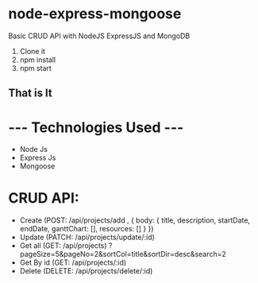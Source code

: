 # node-express-mongoose
Basic CRUD API with NodeJS ExpressJS and MongoDB

1. Clone it
2. npm install
3. npm start

## That is It

# --- Technologies Used ---

- Node Js
- Express Js
- Mongoose

# CRUD API:

- Create (POST: /api/projects/add , { body: { title, description, startDate, endDate, ganttChart: [], resources: [] } })
- Update (PATCH: /api/projects/update/:id)
- Get all (GET: /api/projects) ?pageSize=5&pageNo=2&sortCol=title&sortDir=desc&search=2
- Get By id (GET: /api/projects/:id)
- Delete (DELETE: /api/projects/delete/:id)
